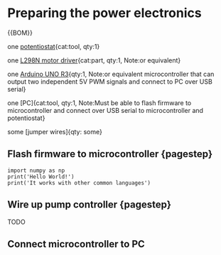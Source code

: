 # Preparing the power electronics


{{BOM}}

one [potentiostat](pstat.md){cat:tool, qty:1}

one [L298N motor driver](drivers.md){cat:part, qty:1, Note:or equivalent}

one [Arduino UNO R3](pump_controller.md){qty:1, Note:or equivalent microcontroller that can output two independent 5V PWM signals and connect to PC over USB serial}

one [PC]{cat:tool, qty:1, Note:Must be able to flash firmware to microcontroller and connect over USB serial to microcontroller and potentiostat}

some [jumper wires]{qty: some}

## Flash firmware to microcontroller {pagestep}

```{.python}
import numpy as np
print('Hello World!')
print('It works with other common languages')
```

## Wire up pump controller {pagestep}

TODO

## Connect microcontroller to PC



